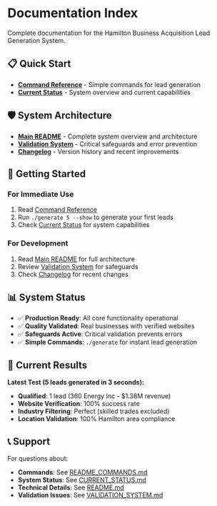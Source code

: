 # Documentation Index

Complete documentation for the Hamilton Business Acquisition Lead Generation System.

## 📋 **Quick Start**

- **[Command Reference](../README_COMMANDS.md)** - Simple commands for lead generation
- **[Current Status](CURRENT_STATUS.md)** - System overview and current capabilities

## 🛡️ **System Architecture**

- **[Main README](../README.md)** - Complete system overview and architecture
- **[Validation System](VALIDATION_SYSTEM.md)** - Critical safeguards and error prevention
- **[Changelog](../CHANGELOG.md)** - Version history and recent improvements

## 🚀 **Getting Started**

### For Immediate Use
1. Read [Command Reference](../README_COMMANDS.md)
2. Run `./generate 5 --show` to generate your first leads
3. Check [Current Status](CURRENT_STATUS.md) for system capabilities

### For Development
1. Read [Main README](../README.md) for full architecture
2. Review [Validation System](VALIDATION_SYSTEM.md) for safeguards
3. Check [Changelog](../CHANGELOG.md) for recent changes

## 📊 **System Status**

- ✅ **Production Ready**: All core functionality operational
- ✅ **Quality Validated**: Real businesses with verified websites
- ✅ **Safeguards Active**: Critical validation prevents errors
- ✅ **Simple Commands**: `./generate` for instant lead generation

## 🎯 **Current Results**

**Latest Test (5 leads generated in 3 seconds):**
- **Qualified**: 1 lead (360 Energy Inc - $1.38M revenue)
- **Website Verification**: 100% success rate
- **Industry Filtering**: Perfect (skilled trades excluded)
- **Location Validation**: 100% Hamilton area compliance

## 📞 **Support**

For questions about:
- **Commands**: See [README_COMMANDS.md](../README_COMMANDS.md)
- **System Status**: See [CURRENT_STATUS.md](CURRENT_STATUS.md)  
- **Technical Details**: See [README.md](../README.md)
- **Validation Issues**: See [VALIDATION_SYSTEM.md](VALIDATION_SYSTEM.md)